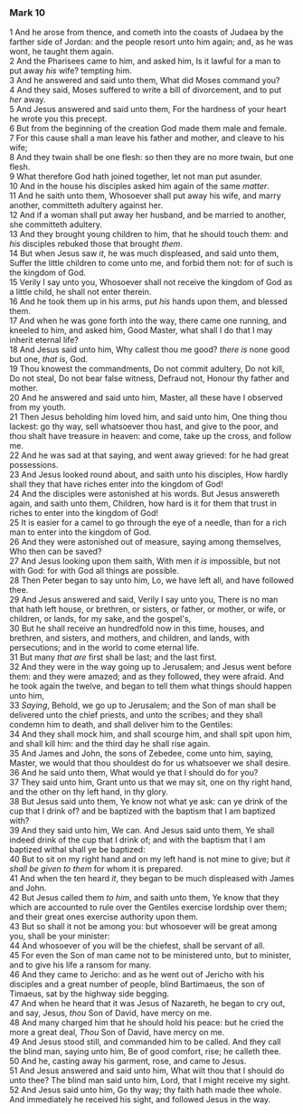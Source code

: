 ### Mark 10

1 And he arose from thence, and cometh into the coasts of Judaea by the farther side of Jordan: and the people resort unto him again; and, as he was wont, he taught them again.  
2 And the Pharisees came to him, and asked him, Is it lawful for a man to put away *his* wife? tempting him.  
3 And he answered and said unto them, What did Moses command you?  
4 And they said, Moses suffered to write a bill of divorcement, and to put *her* away.  
5 And Jesus answered and said unto them, For the hardness of your heart he wrote you this precept.  
6 But from the beginning of the creation God made them male and female.  
7 For this cause shall a man leave his father and mother, and cleave to his wife;  
8 And they twain shall be one flesh: so then they are no more twain, but one flesh.  
9 What therefore God hath joined together, let not man put asunder.  
10 And in the house his disciples asked him again of the same *matter*.  
11 And he saith unto them, Whosoever shall put away his wife, and marry another, committeth adultery against her.  
12 And if a woman shall put away her husband, and be married to another, she committeth adultery.  
13 And they brought young children to him, that he should touch them: and *his* disciples rebuked those that brought *them*.  
14 But when Jesus saw *it*, he was much displeased, and said unto them, Suffer the little children to come unto me, and forbid them not: for of such is the kingdom of God.  
15 Verily I say unto you, Whosoever shall not receive the kingdom of God as a little child, he shall not enter therein.  
16 And he took them up in his arms, put *his* hands upon them, and blessed them.  
17 And when he was gone forth into the way, there came one running, and kneeled to him, and asked him, Good Master, what shall I do that I may inherit eternal life?  
18 And Jesus said unto him, Why callest thou me good? *there is* none good but one, *that is*, God.  
19 Thou knowest the commandments, Do not commit adultery, Do not kill, Do not steal, Do not bear false witness, Defraud not, Honour thy father and mother.  
20 And he answered and said unto him, Master, all these have I observed from my youth.  
21 Then Jesus beholding him loved him, and said unto him, One thing thou lackest: go thy way, sell whatsoever thou hast, and give to the poor, and thou shalt have treasure in heaven: and come, take up the cross, and follow me.  
22 And he was sad at that saying, and went away grieved: for he had great possessions.  
23 And Jesus looked round about, and saith unto his disciples, How hardly shall they that have riches enter into the kingdom of God!  
24 And the disciples were astonished at his words. But Jesus answereth again, and saith unto them, Children, how hard is it for them that trust in riches to enter into the kingdom of God!  
25 It is easier for a camel to go through the eye of a needle, than for a rich man to enter into the kingdom of God.  
26 And they were astonished out of measure, saying among themselves, Who then can be saved?  
27 And Jesus looking upon them saith, With men *it is* impossible, but not with God: for with God all things are possible.  
28 Then Peter began to say unto him, Lo, we have left all, and have followed thee.  
29 And Jesus answered and said, Verily I say unto you, There is no man that hath left house, or brethren, or sisters, or father, or mother, or wife, or children, or lands, for my sake, and the gospel's,  
30 But he shall receive an hundredfold now in this time, houses, and brethren, and sisters, and mothers, and children, and lands, with persecutions; and in the world to come eternal life.  
31 But many *that are* first shall be last; and the last first.  
32 And they were in the way going up to Jerusalem; and Jesus went before them: and they were amazed; and as they followed, they were afraid. And he took again the twelve, and began to tell them what things should happen unto him,  
33 *Saying*, Behold, we go up to Jerusalem; and the Son of man shall be delivered unto the chief priests, and unto the scribes; and they shall condemn him to death, and shall deliver him to the Gentiles:  
34 And they shall mock him, and shall scourge him, and shall spit upon him, and shall kill him: and the third day he shall rise again.  
35 And James and John, the sons of Zebedee, come unto him, saying, Master, we would that thou shouldest do for us whatsoever we shall desire.  
36 And he said unto them, What would ye that I should do for you?  
37 They said unto him, Grant unto us that we may sit, one on thy right hand, and the other on thy left hand, in thy glory.  
38 But Jesus said unto them, Ye know not what ye ask: can ye drink of the cup that I drink of? and be baptized with the baptism that I am baptized with?  
39 And they said unto him, We can. And Jesus said unto them, Ye shall indeed drink of the cup that I drink of; and with the baptism that I am baptized withal shall ye be baptized:  
40 But to sit on my right hand and on my left hand is not mine to give; but *it shall be given to them* for whom it is prepared.  
41 And when the ten heard *it*, they began to be much displeased with James and John.  
42 But Jesus called them *to him*, and saith unto them, Ye know that they which are accounted to rule over the Gentiles exercise lordship over them; and their great ones exercise authority upon them.  
43 But so shall it not be among you: but whosoever will be great among you, shall be your minister:  
44 And whosoever of you will be the chiefest, shall be servant of all.  
45 For even the Son of man came not to be ministered unto, but to minister, and to give his life a ransom for many.  
46 And they came to Jericho: and as he went out of Jericho with his disciples and a great number of people, blind Bartimaeus, the son of Timaeus, sat by the highway side begging.  
47 And when he heard that it was Jesus of Nazareth, he began to cry out, and say, Jesus, *thou* Son of David, have mercy on me.  
48 And many charged him that he should hold his peace: but he cried the more a great deal, *Thou* Son of David, have mercy on me.  
49 And Jesus stood still, and commanded him to be called. And they call the blind man, saying unto him, Be of good comfort, rise; he calleth thee.  
50 And he, casting away his garment, rose, and came to Jesus.  
51 And Jesus answered and said unto him, What wilt thou that I should do unto thee? The blind man said unto him, Lord, that I might receive my sight.  
52 And Jesus said unto him, Go thy way; thy faith hath made thee whole. And immediately he received his sight, and followed Jesus in the way.  
